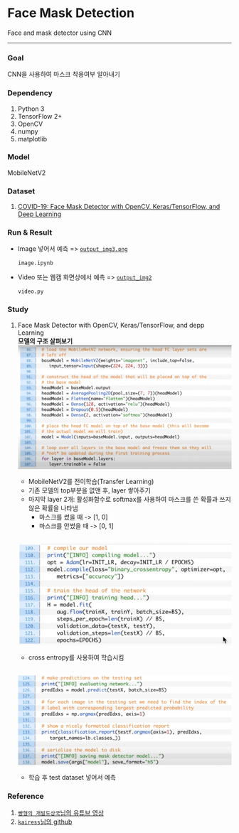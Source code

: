 # Face Mask Detection
Face and mask detector using CNN

---
### Goal
CNN을 사용하여 마스크 착용여부 알아내기

### Dependency
1. Python 3
2. TensorFlow 2+
3. OpenCV
4. numpy
5. matplotlib

### Model
MobileNetV2

### Dataset
1. [COVID-19: Face Mask Detector with OpenCV, Keras/TensorFlow, and Deep Learning](https://www.pyimagesearch.com/2020/05/04/covid-19-face-mask-detector-with-opencv-keras-tensorflow-and-deep-learning/)


### Run & Result
- Image 넣어서 예측  => [`output_img3.png`](https://github.com/koalalovepabro/KaggleStudy/blob/master/TP_06_COVID-19%20Face%20Mask%20Detection/result/output_img3.png)
    ```
    image.ipynb
    ```
- Video 또는 웹캠 화면상에서 예측  => [`output_img2`](https://github.com/koalalovepabro/KaggleStudy/blob/master/TP_06_COVID-19%20Face%20Mask%20Detection/result/output_img2.jpg)
    ```
    video.py
    ```
### Study
1. Face Mask Detector with OpenCV, Keras/TensorFlow, and depp Learning  
**모델의 구조 살펴보기**  
![img.png](imgs/img.png)
   - MobileNetV2를 전이학습(Transfer Learning)
   - 기존 모델의 top부분을 없앤 후, layer 쌓아주기
   - 마지막 layer 2개: 활성화함수로 softmax를 사용하여 마스크를 쓴 확률과 쓰지 않은 확률을 나타냄
     - 마스크를 썼을 때  -> [1, 0]
     - 마스크를 안썼을 때  -> [0, 1] <br><br>

   ![img_1.png](imgs/img_1.png)
   - cross entropy를 사용하여 학습시킴 <br><br>

   ![img_2.png](imgs/img_2.png)
   - 학습 후 test dataset 넣어서 예측
   
### Reference
1. [`빵형의 개발도상국`님의 유튜브 영상](https://www.youtube.com/watch?v=ncIyy1doSJ8&t=503s)
2. [`kairess`님의 github](https://github.com/kairess/mask-detection.git)
